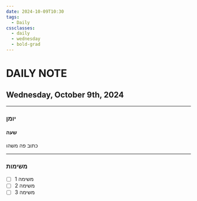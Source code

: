 ```yaml
---
date: 2024-10-09T10:30
tags:
  - Daily
cssclasses:
  - daily
  - wednesday
  - bold-grad
---
```

# DAILY NOTE
## Wednesday, October 9th, 2024
***
### יומן
#### שעה
כתוב פה משהו
***
### משימות
- [ ] משימה 1
- [ ] משימה 2
- [ ] משימה 3